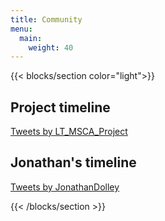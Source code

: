 ```yaml
---
title: Community
menu:
  main:
    weight: 40
---
```


{{< blocks/section color="light">}}

<div class="container">
	<div class="row align-items-left">
	  <div class="col-sm">
    <h2>Project timeline</h2>
		<a class="twitter-timeline" data-width="" data-height="1000" href="https://twitter.com/LT_MSCA_Project?ref_src=twsrc%5Etfw">Tweets by LT_MSCA_Project</a> <script async src="https://platform.twitter.com/widgets.js" charset="utf-8"></script>
	  </div>
    <div class="col-sm">
    <h2>Jonathan's timeline</h2>
		<a class="twitter-timeline" data-width="" data-height="1000" href="https://twitter.com/JonathanDolley?ref_src=twsrc%5Etfw">Tweets by JonathanDolley</a> <script async src="https://platform.twitter.com/widgets.js" charset="utf-8"></script>
	  </div>
	</div>
  </div>

{{< /blocks/section >}}